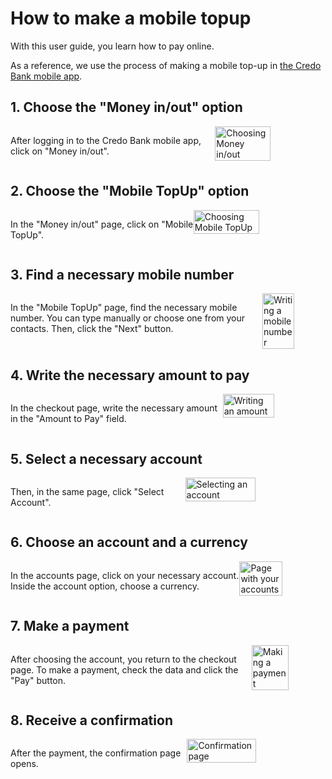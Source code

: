 # How to make a mobile topup

With this user guide, you learn how to pay online.

As a reference, we use the process of making a mobile top-up in [the Credo Bank mobile app](https://credobank.ge/en/services/internet-mobile-bank).

## 1. Choose the "Money in/out" option

<section style="display: flex; justify-content: space-between;">
<p>After logging in to the Credo Bank mobile app, click on "Money in/out".</p>
<img src="./img/step-1.png" alt="Choosing Money in/out" style="width: 50%; height: 50%;">
</section>

## 2. Choose the "Mobile TopUp" option

<section style="display: flex; justify-content: space-between;">
<p>In the "Money in/out" page, click on "Mobile TopUp".</p>
<img src="./img/step-2.png" alt="Choosing Mobile TopUp" style="width: 50%; height: 50%;">
</section>

## 3. Find a necessary mobile number

<section style="display: flex; justify-content: space-between;">
<p>In the "Mobile TopUp" page, find the necessary mobile number. You can type manually or choose one from your contacts. Then, click the "Next" button.</p>
<img src="./img/step-3.png" alt="Writing a mobile number" style="width: 50%; height: 50%;">
</section>

## 4. Write the necessary amount to pay

<section style="display: flex; justify-content: space-between;">
<p>In the checkout page, write the necessary amount in the "Amount to Pay" field.</p>
<img src="./img/step-4.png" alt="Writing an amount" style="width: 50%; height: 50%;">
</section>

## 5. Select a necessary account

<section style="display: flex; justify-content: space-between;">
<p>Then, in the same page, click "Select Account".</p>
<img src="./img/step-5.png" alt="Selecting an account" style="width: 50%; height: 50%;">
</section>

## 6. Choose an account and a currency

<section style="display: flex; justify-content: space-between;">
<p>In the accounts page, click on your necessary account. Inside the account option, choose a currency.</p>
<img src="./img/step-6.png" alt="Page with your accounts" style="width: 50%; height: 50%;">
</section>

## 7. Make a payment

<section style="display: flex; justify-content: space-between;">
<p>After choosing the account, you return to the checkout page. To make a payment, check the data and click the "Pay" button.</p>
<img src="./img/step-7.png" alt="Making a payment" style="width: 50%; height: 50%;">
</section>

## 8. Receive a confirmation

<section style="display: flex; justify-content: space-between;">
<p>After the payment, the confirmation page opens.</p>
<img src="./img/step-8.png" alt="Confirmation page" style="width: 50%; height: 50%;">
</section>
